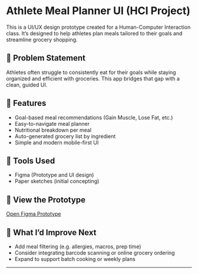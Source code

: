 
# Athlete Meal Planner UI (HCI Project)

This is a UI/UX design prototype created for a Human-Computer Interaction class. It’s designed to help athletes plan meals tailored to their goals and streamline grocery shopping.

## 🎯 Problem Statement
Athletes often struggle to consistently eat for their goals while staying organized and efficient with groceries. This app bridges that gap with a clean, guided UI.

## 🧪 Features
- Goal-based meal recommendations (Gain Muscle, Lose Fat, etc.)
- Easy-to-navigate meal planner
- Nutritional breakdown per meal
- Auto-generated grocery list by ingredient
- Simple and modern mobile-first UI

## 🎨 Tools Used
- Figma (Prototype and UI design)
- Paper sketches (initial concepting)

<!--
## 📸 Screenshots
![Goal Selection](./screenshots/goal-selection.png)
![Meal Plan](./screenshots/meal-plan.png)
![Meal Details](./screenshots/meal-details.png)
![Grocery List](./screenshots/grocery-list.png)
-->


## 🔗 View the Prototype
[Open Figma Prototype](https://www.figma.com/proto/vhOmKdoaZ35nu9lt8o5w0X/HCI-project?node-id=33-2)

## 📝 What I’d Improve Next
- Add meal filtering (e.g. allergies, macros, prep time)
- Consider integrating barcode scanning or online grocery ordering
- Expand to support batch cooking or weekly plans

---


